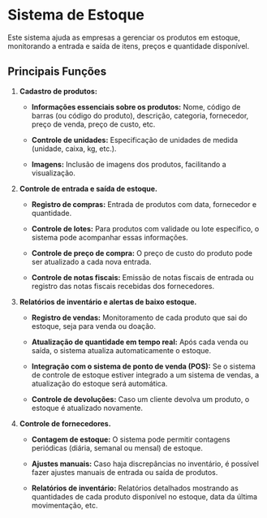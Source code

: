 # Sistema de Estoque
Este sistema ajuda as empresas a gerenciar os produtos em estoque, monitorando a entrada e saída de itens, preços e quantidade disponível.
 
## Principais Funções
1. **Cadastro de produtos:**
   * **Informações essenciais sobre os produtos:** Nome, código de barras (ou código do produto), descrição, categoria, fornecedor, preço de venda, preço de custo, etc.
  
   * **Controle de unidades:** Especificação de unidades de medida (unidade, caixa, kg, etc.).
  
   * **Imagens:** Inclusão de imagens dos produtos, facilitando a visualização.
  
2. **Controle de entrada e saída de estoque.**
    * **Registro de compras:** Entrada de produtos com data, fornecedor e quantidade.
  
    * **Controle de lotes:** Para produtos com validade ou lote específico, o sistema pode acompanhar essas informações.
    
    * **Controle de preço de compra:** O preço de custo do produto pode ser atualizado a cada nova entrada.
    
    * **Controle de notas fiscais:** Emissão de notas fiscais de entrada ou registro das notas fiscais recebidas dos fornecedores.

3. **Relatórios de inventário e alertas de baixo estoque.**
    
    * **Registro de vendas:** Monitoramento de cada produto que sai do estoque, seja para venda ou doação.
    
    * **Atualização de quantidade em tempo real:** Após cada venda ou saída, o sistema atualiza automaticamente o estoque.
    
    * **Integração com o sistema de ponto de venda (POS):** Se o sistema de controle de estoque estiver integrado a um sistema de vendas, a atualização do estoque será automática.
    
    * **Controle de devoluções:** Caso um cliente devolva um produto, o estoque é atualizado novamente.
4. **Controle de fornecedores.**
    
    * **Contagem de estoque:** O sistema pode permitir contagens periódicas (diária, semanal ou mensal) de estoque.
    
    * **Ajustes manuais:** Caso haja discrepâncias no inventário, é possível fazer ajustes manuais de entrada ou saída de produtos.
    
    * **Relatórios de inventário:** Relatórios detalhados mostrando as quantidades de cada produto disponível no estoque, data da última movimentação, etc.